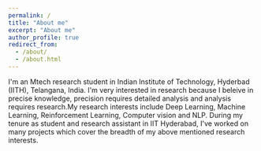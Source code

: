 ```yaml
---
permalink: /
title: "About me"
excerpt: "About me"
author_profile: true
redirect_from: 
  - /about/
  - /about.html
---
```

I'm an Mtech research student in Indian Institute of Technology, Hyderbad (IITH), Telangana, India. I'm very interested in research because I beleive in precise knowledge, precision requires detailed analysis and analysis requires research.My research interests include Deep Learning, Machine Learning, Reinforcement Learning, Computer vision and NLP. During my tenure as student and research assistant in IIT Hyderabad, I've worked on many projects which cover the breadth of my above mentioned research interests.